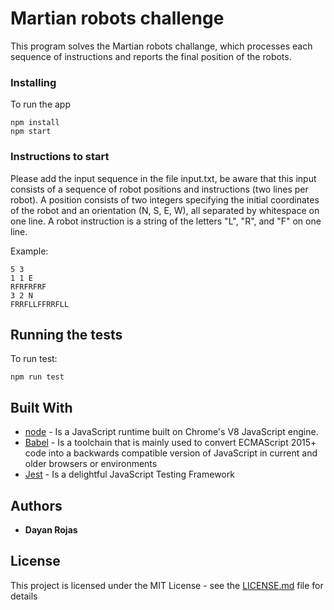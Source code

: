 # Martian robots challenge

 This program solves the Martian robots challange, which processes each sequence of instructions and reports the final position of the robots.

### Installing

To run the app

```
npm install
npm start
```

### Instructions to start

Please add the input sequence in the file input.txt, be aware that this input consists of a sequence of robot positions and instructions (two lines per robot). A position consists of two integers specifying the initial coordinates of the robot and an orientation (N, S, E, W), all separated by whitespace on one line. A robot instruction is a string of the letters "L", "R", and "F" on one line.

Example:
```
5 3
1 1 E
RFRFRFRF
3 2 N
FRRFLLFFRRFLL
```

## Running the tests

To run test:

```
npm run test
```

## Built With

* [node](https://nodejs.org/es/) - Is a JavaScript runtime built on Chrome's V8 JavaScript engine.
* [Babel](https://babeljs.io/) - Is a toolchain that is mainly used to convert ECMAScript 2015+ code into a backwards compatible version of JavaScript in current and older browsers or environments
* [Jest](https://jestjs.io/) - Is a delightful JavaScript Testing Framework

## Authors

* **Dayan Rojas** 

## License

This project is licensed under the MIT License - see the [LICENSE.md](LICENSE.md) file for details
